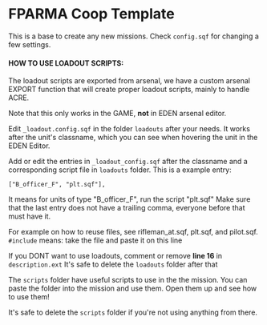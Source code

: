 # FPARMA Coop Template

This is a base to create any new missions. Check `config.sqf` for changing a few settings.

#### HOW TO USE LOADOUT SCRIPTS:
The loadout scripts are exported from arsenal, we have a custom arsenal EXPORT function that will create proper loadout scripts, mainly to handle ACRE.


Note that this only works in the GAME, **not** in EDEN arsenal editor.

Edit `_loadout.config.sqf` in the folder `loadouts` after your needs.
It works after the unit's classname, which you can see when hovering the unit in the EDEN Editor.

Add or edit the entries in `_loadout_config.sqf` after the classname and a corresponding script file in `loadouts` folder.
This is a example entry:
```
["B_officer_F", "plt.sqf"],
```

It means for units of type "B_officer_F", run the script "plt.sqf"
Make sure that the last entry does not have a trailing comma, everyone before that must have it.

For example on how to reuse files, see rifleman_at.sqf, plt.sqf, and pilot.sqf. `#include` means: take the file and paste it on this line

If you DONT want to use loadouts, comment or remove **line 16** in `description.ext`
It's safe to delete the `loadouts` folder after that

The `scripts` folder have useful scripts to use in the the mission. You can paste the folder into the mission and use them.
Open them up and see how to use them!

It's safe to delete the `scripts` folder if you're not using anything from there.
